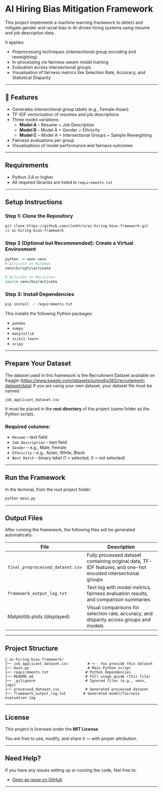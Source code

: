 # AI Hiring Bias Mitigation Framework

This project implements a machine learning framework to detect and mitigate gender and racial bias in AI-driven hiring systems using resume and job description data.

It applies:
- Preprocessing techniques (intersectional group encoding and reweighting)
- In-processing via fairness-aware model training
- Evaluation across intersectional groups
- Visualisation of fairness metrics like Selection Rate, Accuracy, and Statistical Disparity

---

## 📌 Features

- Generates intersectional group labels (e.g., Female-Asian)
- TF-IDF vectorisation of resumes and job descriptions
- Three model variations:
  - **Model A** – Resume + Job Description
  - **Model B** – Model A + Gender + Ethnicity
  - **Model C** – Model A + Intersectional Groups + Sample Reweighting
- Fairness evaluations per group
- Visualisations of model performance and fairness outcomes

---

## Requirements

- Python 3.8 or higher
- All required libraries are listed in `requirements.txt`

---

## Setup Instructions

### Step 1: Clone the Repository

```bash
git clone https://github.com/clnnhtrn/ai-hiring-bias-framework.git
cd ai-hiring-bias-framework
```

### Step 2 (Optional but Recommended): Create a Virtual Environment

```bash
python -m venv venv
# Activate on Windows
venv\Scripts\activate

# Activate on Mac/Linux
source venv/bin/activate
```

### Step 3: Install Dependencies

```bash
pip install -r requirements.txt
```

This installs the following Python packages:

- `pandas`
- `numpy`
- `matplotlib`
- `scikit-learn`
- `scipy`

---

## Prepare Your Dataset

The dataset used in this framework is the Recruitment Dataset available on Kaggle (https://www.kaggle.com/datasets/surendra365/recruitement-dataset/data)
If you are using your own dataset, your dataset file must be named:

```
job_applicant_dataset.csv
```

It must be placed in the **root directory** of the project (same folder as the Python script).

### Required columns:
- `Resume` – text field
- `Job Description` – text field
- `Gender` – e.g., Male, Female
- `Ethnicity` – e.g., Asian, White, Black
- `Best Match` – binary label (1 = selected, 0 = not selected)

---

## Run the Framework

In the terminal, from the root project folder:

```bash
python main.py
```

---

## Output Files

After running the framework, the following files will be generated automatically:

| File | Description |
|------|-------------|
| `final_preprocessed_dataset.csv` | Fully processed dataset containing original data, TF-IDF features, and one-hot encoded intersectional groups |
| `framework_output_log.txt` | Text log with model metrics, fairness evaluation results, and comparison summaries |
| Matplotlib plots (displayed) | Visual comparisons for selection rate, accuracy, and disparity across groups and models |

---

## Project Structure

```
📁 ai-hiring-bias-framework/
├── job_applicant_dataset.csv         # <-- You provide this dataset
├── main.py                           # Main Python script 
├── requirements.txt                 # Python dependencies
├── README.md                        # Full usage guide (this file)
├── .gitignore                       # Ignored files (e.g., venv, logs)
├── processed_dataset.csv            # Generated processed dataset
├── framework_output_log.txt        # Generated model/fairness evaluation log
```

---

## License

This project is licensed under the **MIT License**.

You are free to use, modify, and share it — with proper attribution.

---

## Need Help?

If you have any issues setting up or running the code, feel free to:

- [Open an issue on GitHub](https://github.com/clnnhtrn/ai-hiring-bias-framework/issues)

---

